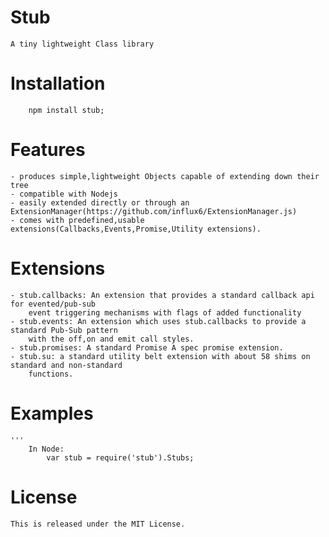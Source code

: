 # Stub 	
	A tiny lightweight Class library

# Installation
		npm install stub;

# Features
	- produces simple,lightweight Objects capable of extending down their tree
	- compatible with Nodejs
	- easily extended directly or through an ExtensionManager(https://github.com/influx6/ExtensionManager.js)
	- comes with predefined,usable extensions(Callbacks,Events,Promise,Utility extensions).
	
# Extensions
	- stub.callbacks: An extension that provides a standard callback api for evented/pub-sub 
		event triggering mechanisms with flags of added functionality
	- stub.events: An extension which uses stub.callbacks to provide a standard Pub-Sub pattern
		with the off,on and emit call styles.
	- stub.promises: A standard Promise A spec promise extension.
	- stub.su: a standard utility belt extension with about 58 shims on standard and non-standard
		functions.
		
# Examples
	'''
		In Node:
			var stub = require('stub').Stubs;
			
	
# License
	This is released under the MIT License.
